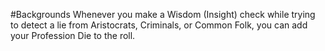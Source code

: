 #Backgrounds
Whenever you make a Wisdom (Insight) check while trying to detect a lie from Aristocrats, Criminals, or Common Folk, you can add your Profession Die to the roll.